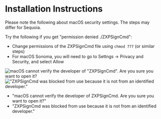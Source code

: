 # Installation Instructions

Please note the following about macOS security settings. The steps may differ for Sequoia.

Try the following if you get "permission denied ./ZXPSignCmd":

- Change permissions of the ZXPSignCmd file using `chmod 777` (or similar steps)
- For macOS Sonoma, you will need to go to Settngs -> Privacy and Security, and select Allow

![macOS cannot verify the
developer of "ZXPSignCmd". Are you sure you want to open it?](SonomaSecurity1.png "macOS cannot verify the developer of ZXPSignCmd. Are you sure you want to open it?")
!["ZXPSignCmd was blocked from use because it is not from an identified developer."
](SonomaSecurity2.png "ZXPSignCmd was blocked from use because it is not from an identified developer.")
- "macOS cannot verify the developer of ZXPSignCmd. Are you sure you want to open it?"
- "ZXPSignCmd was blocked from use because it is not from an identified developer."
